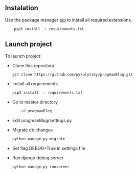 ## Instalation
Use the package manager [pip](https://pip.pypa.io/en/stable/) to install all required extensions.

```bash
    pip3 install -r requirements.txt
```

## Launch project

To launch project:
* Clone this repository
    ```bash
    git clone https://github.com/pykulytsky/pragmaxBlog.git
    ```
* Install all requirements 
    ```bash
    pip3 install -r requirements.txt
    ```
* Go to master directory
    ```bash
        cd pragmaxBlog
    ```
* Edit pragmaxBlog/settings.py
* Migrate db changes
    ```bash
    python manage.py migrate
    ```
* Set flag DEBUG=True in settings file

* Run django debug server
    ```bash
    python manage.py runserver
    ```